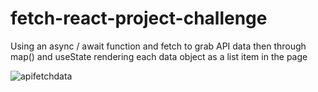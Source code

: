 # fetch-react-project-challenge

Using an async / await function and fetch to grab API data then through map() and useState rendering each data object as a list item in the page

![apifetchdata](https://user-images.githubusercontent.com/85868026/172864097-0ce117c1-b4a7-4408-bcaf-7052e9a72778.png)
